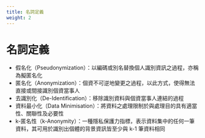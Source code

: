 ```yaml
---
title: 名詞定義
weight: 2
---
```


# 名詞定義

- 假名化（Pseudonymization）：以編碼或別名替換個人識別資訊之過程，亦稱為擬匿名化
- 匿名化（Anonymization）：個資不可逆地變更之過程，以此方式，使得無法直接或間接識別個資當事人
- 去識別化（De-Identification）：移除識別資料與個資當事人連結的過程
- 資料最小化（Data Minimisation）：將資料之處理限制於與處理目的具有適當性、關聯性及必要性
- k-匿名性（k-Anonymity）：一種隱私保護力指標，表示資料集中的任何一筆資料，其可用於識別出個體的背景資訊皆至少與 k-1 筆資料相同